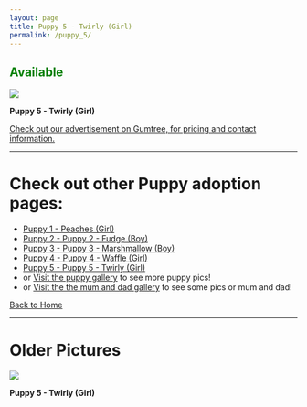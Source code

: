 ```yaml
---
layout: page
title: Puppy 5 - Twirly (Girl)
permalink: /puppy_5/
---
```


<h2><span style="color:Green;">Available</span></h2>


 <div class="gallery-item">
    <img src="https://imagedelivery.net/t3wCsGMKGPWUV8JSaoSPtQ/2c9768d8-0eb9-497c-228c-1ba4efbbd100/public">
    <p><strong>Puppy 5 - Twirly (Girl)</strong></p>
  </div>

<a href="https://www.gumtree.com.au/s-ad/werribee/dogs-puppies/5-adorable-labradoodle-puppies-avaliable/1333436458" target="_blank"> Check out our advertisement on Gumtree, for pricing and contact information.</a>

---

# Check out other Puppy adoption pages:
- [Puppy 1 - Peaches (Girl)](/puppy_1/)
- [Puppy 2 - Puppy 2 - Fudge (Boy)](/puppy_2/)
- [Puppy 3 - Puppy 3 - Marshmallow (Boy)](/puppy_3/)
- [Puppy 4 - Puppy 4 - Waffle (Girl)](/puppy_4/)
- [Puppy 5 - Puppy 5 - Twirly (Girl)](/puppy_5/)
- or [Visit the puppy gallery](/puppy_gallery/) to see more puppy pics!
- or [Visit the the mum and dad gallery](/mumanddadgallery/) to see some pics or mum and dad!


[Back to Home](/)

 ---
# Older Pictures

 <div class="gallery-item">
    <img src="https://imagedelivery.net/t3wCsGMKGPWUV8JSaoSPtQ/43ccfd5a-0cb2-4939-5a81-2e6f302c3200/public">
    <p><strong>Puppy 5 - Twirly (Girl)</strong> </p>
  </div>


